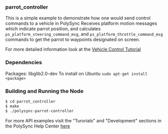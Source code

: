 ### parrot_controller
This is a simple example to demonstrate how one would send control commands to a vehicle in PolySync
Receives platform motion messages which indicate parrot position, and calculates `ps_platform_steering_command_msg`, and `ps_platform_throttle_command_msg` commands to get the parrot to waypoints designated on screen. 

For more detailed information look at the [Vehicle Control Tutorial](https://help.polysync.io/articles/tutorials-and-examples/tutorials/vehicle-control-tutorial/)

### Dependencies
Packages: libglib2.0-dev
To install on Ubuntu
`sudo apt-get install <package>`

### Building and Running the Node
```bash
$ cd parrot_controller
$ make
$ ./polysync-parrot-controller 
```

For more API examples visit the "Turorials" and "Development" sections in the PolySync Help Center [here](https://help.polysync.io/articles/)
